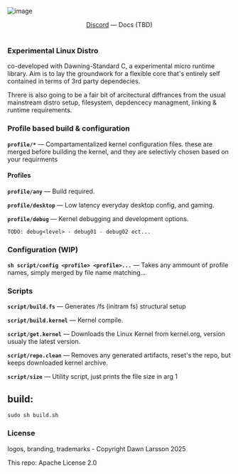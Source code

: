 ![image](https://github.com/user-attachments/assets/dd6ba21d-8f3f-481a-a36c-301d79435a80)

<div align="center">
  <a href="https://discord.gg/cxRvzUyzG8">Discord<a>
  —
  <a> Docs (TBD) <a>
</div>
<br>

### **Experimental** Linux Distro

co-developed with Dawning-Standard C, a experimental micro runtime library.
Aim is to lay the groundwork for a flexible core that's entirely self contained in terms of 3rd party dependecies.

Threre is also going to be a fair bit of arcitectural diffrances from the usual mainstream distro setup, 
filesystem, depdencecy managment, linking & runtime requirements.

### Profile based build & configuration
**`profile/*`** — Compartamentalized kernel configuration files. 
these are merged before building the kernel, and they are selectivly chosen based on your
requirments

#### Profiles
**`profile/any`** — Build required.

**`profile/desktop`** — Low latency everyday desktop config, and gaming.

**`profile/debug`** — Kernel debugging and development options.

`TODO: debug<level> - debug01 - debug02 ect... `

### Configuration (WIP)
**`sh script/config <profile> <profile>...`** — Takes any ammount of profile names, simply merged by file name matching...

### Scripts
**`script/build.fs`** — Generates /fs (initram fs) structural setup

**`script/build.kernel`** — Kernel compile.

**`script/get.kernel`** — Downloads the Linux Kernel from kernel.org, version usualy the latest version.

**`script/repo.clean`** — Removes any generated artifacts, reset's the repo, but keeps downloaded kernel archive.

**`script/size`** — Utility script, just prints the file size in arg 1

## build:
```
sudo sh build.sh
```

### License
logos, branding, trademarks - Copyright Dawn Larsson 2025

This repo: Apache License 2.0

